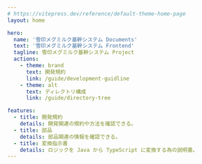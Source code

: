 ```yaml
---
# https://vitepress.dev/reference/default-theme-home-page
layout: home

hero:
  name: '雪印メグミルク基幹システム Documents'
  text: '雪印メグミルク基幹システム Frontend'
  tagline: 雪印メグミルク基幹システム Project
  actions:
    - theme: brand
      text: 開発規約
      link: /guide/development-guidline
    - theme: alt
      text: ディレクトリ構成
      link: /guide/directory-tree

features:
  - title: 開発規約
    details: 開発関連の規約や方法を確認できる。
  - title: 部品
    details: 部品関連の情報を確認できる。
  - title: 変換指示書
    details: ロジックを Java から TypeScript に変換する為の説明書。
---
```

